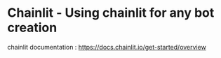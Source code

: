 # Chainlit - Using chainlit for any bot creation
chainlit documentation : https://docs.chainlit.io/get-started/overview